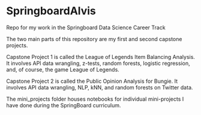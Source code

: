 # SpringboardAlvis
Repo for my work in the Springboard Data Science Career Track

The two main parts of this repository are my first and second capstone projects.

Capstone Project 1 is called the League of Legends Item Balancing Analysis. It involves API data wrangling, z-tests, random forests, logistic regression, and, of course, the game League of Legends.

Capstone Project 2 is called the Public Opinion Analysis for Bungie. It involves API data wrangling, NLP, kNN, and random forests on Twitter data.

The mini_projects folder houses notebooks for individual mini-projects I have done during the SpringBoard curriculum.
